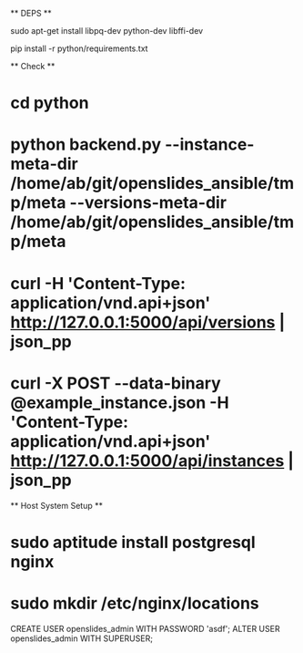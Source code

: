 
** DEPS **

sudo apt-get install libpq-dev python-dev libffi-dev

pip install -r python/requirements.txt


** Check **

# cd python
# python backend.py --instance-meta-dir /home/ab/git/openslides_ansible/tmp/meta --versions-meta-dir /home/ab/git/openslides_ansible/tmp/meta
# curl -H 'Content-Type: application/vnd.api+json' http://127.0.0.1:5000/api/versions | json_pp
# curl -X POST --data-binary @example_instance.json -H 'Content-Type: application/vnd.api+json' http://127.0.0.1:5000/api/instances | json_pp


** Host System Setup **

# sudo aptitude install postgresql nginx
# sudo mkdir /etc/nginx/locations

CREATE USER openslides_admin WITH PASSWORD 'asdf';
ALTER USER openslides_admin WITH SUPERUSER;
